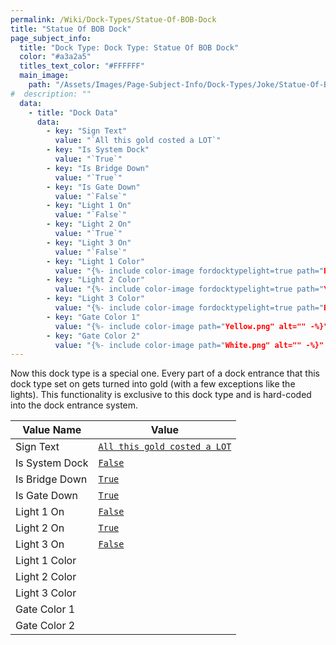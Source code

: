 ```yaml
---
permalink: /Wiki/Dock-Types/Statue-Of-BOB-Dock
title: "Statue Of BOB Dock"
page_subject_info:
  title: "Dock Type: Dock Type: Statue Of BOB Dock"
  color: "#a3a2a5"
  titles_text_color: "#FFFFFF"
  main_image:
    path: "/Assets/Images/Page-Subject-Info/Dock-Types/Joke/Statue-Of-BOB-Dock.png"
#  description: ""
  data:
    - title: "Dock Data"
      data:
        - key: "Sign Text"
          value: "`All this gold costed a LOT`"
        - key: "Is System Dock"
          value: "`True`"
        - key: "Is Bridge Down"
          value: "`True`"
        - key: "Is Gate Down"
          value: "`False`"
        - key: "Light 1 On"
          value: "`False`"
        - key: "Light 2 On"
          value: "`True`"
        - key: "Light 3 On"
          value: "`False`"
        - key: "Light 1 Color"
          value: "{%- include color-image fordocktypelight=true path="BOB's%20Favorite%20Color.png" alt="" -%}"
        - key: "Light 2 Color"
          value: "{%- include color-image fordocktypelight=true path="Yellow.png" alt="" -%}"
        - key: "Light 3 Color"
          value: "{%- include color-image fordocktypelight=true path="BOB's%20Favorite%20Color.png" alt="" -%}"
        - key: "Gate Color 1"
          value: "{%- include color-image path="Yellow.png" alt="" -%}"
        - key: "Gate Color 2"
          value: "{%- include color-image path="White.png" alt="" -%}"
---
```


Now this dock type is a special one. Every part of a dock entrance that this dock type set on gets turned into gold (with a few exceptions like the lights). This functionality is exclusive to this dock type and is hard-coded into the dock entrance system.

| Value Name           | Value |
|-|-|
| Sign Text            | [`All this gold costed a LOT`](/RBAP-Wiki/Wiki/Value-Types#string) |
| Is System Dock       | [`False`](/RBAP-Wiki/Wiki/Value-Types#boolean) |
| Is Bridge Down       | [`True`](/RBAP-Wiki/Wiki/Value-Types#boolean) |
| Is Gate Down         | [`True`](/RBAP-Wiki/Wiki/Value-Types#boolean) |
| Light 1 On           | [`False`](/RBAP-Wiki/Wiki/Value-Types#boolean) |
| Light 2 On           | [`True`](/RBAP-Wiki/Wiki/Value-Types#boolean) |
| Light 3 On           | [`False`](/RBAP-Wiki/Wiki/Value-Types#boolean) |
| Light 1 Color        | <a href="/RBAP-Wiki/Wiki/Value-Types#color"><img class="color-image dock-type-light-color" src="/RBAP-Wiki/Assets/Images/Colors/BOB's%20Favorite%20Color.png" alt=""></a> |
| Light 2 Color        | <a href="/RBAP-Wiki/Wiki/Value-Types#color"><img class="color-image dock-type-light-color" src="/RBAP-Wiki/Assets/Images/Colors/Yellow.png" alt=""></a> |
| Light 3 Color        | <a href="/RBAP-Wiki/Wiki/Value-Types#color"><img class="color-image dock-type-light-color" src="/RBAP-Wiki/Assets/Images/Colors/BOB's%20Favorite%20Color.png" alt=""></a> |
| Gate Color 1         | <a href="/RBAP-Wiki/Wiki/Value-Types#color"><img class="color-image dock-type-light-color" src="/RBAP-Wiki/Assets/Images/Colors/Yellow.png" alt=""></a> |
| Gate Color 2         | <a href="/RBAP-Wiki/Wiki/Value-Types#color"><img class="color-image dock-type-light-color" src="/RBAP-Wiki/Assets/Images/Colors/White.png" alt=""></a> |

<img class="dock-type-image" src="/RBAP-Wiki/Assets/Images/Dock-Types/Joke%20Dock%20Types/Statue%20Of%20BOB%20Dock.png" alt="">
